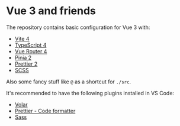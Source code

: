 # Vue 3 and friends

The repository contains basic configuration for Vue 3 with:
* [Vite 4](https://vitejs.dev/)
* [TypeScript 4](https://www.typescriptlang.org/)
* [Vue Router 4](https://router.vuejs.org/)
* [Pinia 2](https://pinia.vuejs.org/)
* [Prettier 2](https://prettier.io/)
* [SCSS](https://sass-lang.com/)

Also some fancy stuff like `@` as a shortcut for `./src`.

It's recommended to have the following plugins installed in VS Code:
* [Volar](https://marketplace.visualstudio.com/items?itemName=Vue.volar)
* [Prettier - Code formatter](https://marketplace.visualstudio.com/items?itemName=esbenp.prettier-vscode)
* [Sass](https://marketplace.visualstudio.com/items?itemName=Syler.sass-indented)
